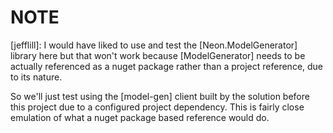 ﻿# NOTE

[jefflill]: I would have liked to use and test the [Neon.ModelGenerator] library here but that won't work because [ModelGenerator] needs to be actually referenced as a nuget package rather than a project reference, due to its nature.

So we'll just test using the [model-gen] client built by the solution before this project due to a configured project dependency.  This is fairly close emulation of what a nuget package based reference would do.
